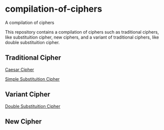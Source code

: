 # compilation-of-ciphers
A compilation of ciphers

This repository contains a compilation of ciphers such as traditional ciphers, like substituition cipher, new ciphers, and a variant of traditional ciphers, like double substituition cipher.

## Traditional Cipher
[Caesar Cipher](https://github.com/Muhazerin/compilation-of-ciphers/tree/master/cc)

[Simple Substituition Cipher](https://github.com/Muhazerin/compilation-of-ciphers/tree/master/ssc)

## Variant Cipher
[Double Substituition Cipher](https://github.com/Muhazerin/compilation-of-ciphers/tree/master/dsc)

## New Cipher
